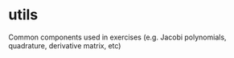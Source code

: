 utils
=====
Common components used in exercises
(e.g. Jacobi polynomials, quadrature, derivative matrix, etc)
